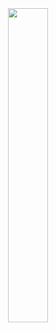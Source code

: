 <div align=center><img src="https://timemachine-blog.oss-cn-beijing.aliyuncs.com/img/qingchaoheidouya.jpg" width="40%" height="40%"></div>